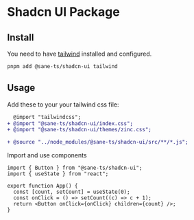 # Shadcn UI Package

## Install

You need to have [tailwind](https://tailwindcss.com) installed and configured.

```bash
pnpm add @sane-ts/shadcn-ui tailwind
```

## Usage

Add these to your your tailwind css file:

```diff
  @import "tailwindcss";
+ @import "@sane-ts/shadcn-ui/index.css";
+ @import "@sane-ts/shadcn-ui/themes/zinc.css";

+ @source "../node_modules/@sane-ts/shadcn-ui/src/**/*.js";
```

Import and use components

```tsx
import { Button } from "@sane-ts/shadcn-ui";
import { useState } from "react";

export function App() {
  const [count, setCount] = useState(0);
  const onClick = () => setCount((c) => c + 1);
  return <Button onClick={onClick} children={count} />;
}
```
